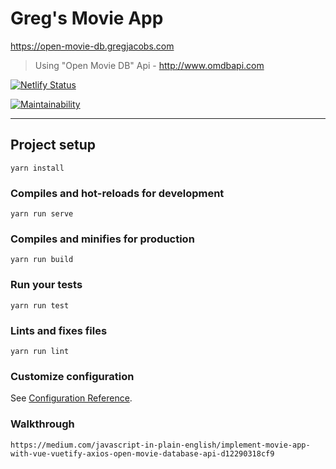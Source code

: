 # Greg's Movie App

https://open-movie-db.gregjacobs.com

> Using "Open Movie DB" Api - http://www.omdbapi.com

[![Netlify Status](https://api.netlify.com/api/v1/badges/705bfab9-710b-4d4c-9fc3-f9839eb60fa7/deploy-status)](https://app.netlify.com/sites/open-movie-db/deploys)

[![Maintainability](https://api.codeclimate.com/v1/badges/3746f61cecce98a1fe84/maintainability)](https://codeclimate.com/github/GregJacobs82/movie-app/maintainability)

---

## Project setup

```
yarn install
```

### Compiles and hot-reloads for development

```
yarn run serve
```

### Compiles and minifies for production

```
yarn run build
```

### Run your tests

```
yarn run test
```

### Lints and fixes files

```
yarn run lint
```

### Customize configuration

See [Configuration Reference](https://cli.vuejs.org/config/).

### Walkthrough

```
https://medium.com/javascript-in-plain-english/implement-movie-app-with-vue-vuetify-axios-open-movie-database-api-d12290318cf9
```
